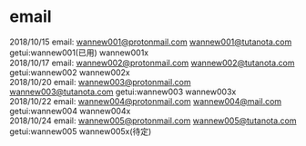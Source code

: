 # email

2018/10/15 email: wannew001@protonmail.com  wannew001@tutanota.com  getui:wannew001(已用) wannew001x  
2018/10/17 email: wannew002@protonmail.com  wannew002@tutanota.com  getui:wannew002 wannew002x  
2018/10/20 email: wannew003@protonmail.com  wannew003@tutanota.com  getui:wannew003 wannew003x  
2018/10/22 email: wannew004@protonmail.com  wannew004@mail.com  getui:wannew004 wannew004x  
2018/10/24 email: wannew005@protonmail.com  wannew005@tutanota.com  getui:wannew005 wannew005x(待定)   


